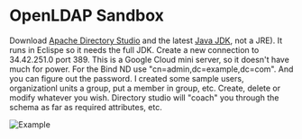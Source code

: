 # OpenLDAP Sandbox
Download [Apache Directory Studio](https://directory.apache.org/studio/downloads.html) and the latest [Java JDK](https://www.oracle.com/java/technologies/downloads/), not a JRE).  It runs in Eclispe so it needs the full JDK.
Create a new connection to 34.42.251.0 port 389.  This is a Google Cloud mini server, so it doesn't have much for power.  For the Bind ND use "cn=admin,dc=example,dc=com". And you can figure out the password.
I created some sample users, organizationl units a group, put a member in group, etc.  Create, delete or modify whatever you wish.  Directory studio will "coach" you through the schema as far as required attributes, etc.

![Example]("https://github.com/bartelsjoshuac/SAPG/blob/main/images/OpenLDAPSandbox.jpg")
